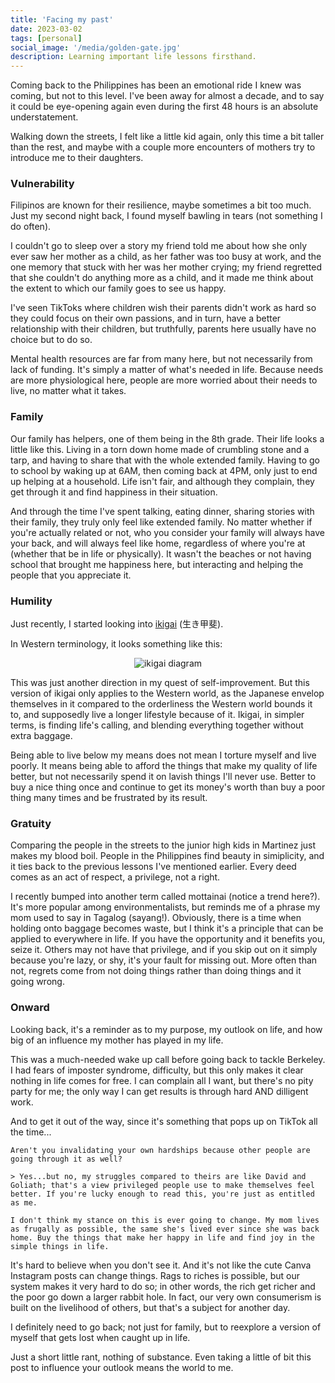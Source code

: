```yaml
---
title: 'Facing my past'
date: 2023-03-02
tags: [personal]
social_image: '/media/golden-gate.jpg'
description: Learning important life lessons firsthand.
---
```

Coming back to the Philippines has been an emotional ride I knew was coming, but not to this level. I've been away for almost a decade, and to say it could be eye-opening again even during the first 48 hours is an absolute understatement.

Walking down the streets, I felt like a little kid again, only this time a bit taller than the rest, and maybe with a couple more encounters of mothers try to introduce me to their daughters.

### Vulnerability
Filipinos are known for their resilience, maybe sometimes a bit too much. Just my second night back, I found myself bawling in tears (not something I do often). 

I couldn't go to sleep over a story my friend told me about how she only ever saw her mother as a child, as her father was too busy at work, and the one memory that stuck with her was her mother crying; my friend regretted that she couldn't do anything more as a child, and it made me think about the extent to which our family goes to see us happy.

I've seen TikToks where children wish their parents didn't work as hard so they could focus on their own passions, and in turn, have a better relationship with their children, but truthfully, parents here usually have no choice but to do so. 

Mental health resources are far from many here, but not necessarily from lack of funding. It's simply a matter of what's needed in life. Because needs are more physiological here, people are more worried about their needs to live, no matter what it takes.

### Family
Our family has helpers, one of them being in the 8th grade. Their life looks a little like this. Living in a torn down home made of crumbling stone and a tarp, and having to share that with the whole extended family. Having to go to school by waking up at 6AM, then coming back at 4PM, only just to end up helping at a household. Life isn't fair, and although they complain, they get through it and find happiness in their situation.

And through the time I've spent talking, eating dinner, sharing stories with their family, they truly only feel like extended family. No matter whether if you're actually related or not, who you consider your family will always have your back, and will always feel like home, regardless of where you're at (whether that be in life or physically). It wasn't the beaches or not having school that brought me happiness here, but interacting and helping the people that you appreciate it.

### Humility
Just recently, I started looking into [ikigai](https://en.wikipedia.org/wiki/Ikigai) (生き甲斐).

In Western terminology, it looks something like this:
<p align="center">
  <img src="https://www.japan.go.jp/kizuna/_src/7994686/ikigai_japanese_secret_to_a_joyful_life_pic.png?v=1647239209626" alt="ikigai diagram"/>
</p>

This was just another direction in my quest of self-improvement. But this version of ikigai only applies to the Western world, as the Japanese envelop themselves in it compared to the orderliness the Western world bounds it to, and supposedly live a longer lifestyle because of it. Ikigai, in simpler terms, is finding life's calling, and blending everything together without extra baggage.

Being able to live below my means does not mean I torture myself and live poorly. It means being able to afford the things that make my quality of life better, but not necessarily spend it on lavish things I'll never use. Better to buy a nice thing once and continue to get its money's worth than buy a poor thing many times and be frustrated by its result.

### Gratuity
Comparing the people in the streets to the junior high kids in Martinez just makes my blood boil. People in the Philippines find beauty in simiplicity, and it ties back to the previous lessons I've mentioned earlier. Every deed comes as an act of respect, a privilege, not a right. 

I recently bumped into another term called mottainai (notice a trend here?). It's more popular among environmentalists, but reminds me of a phrase my mom used to say in Tagalog (sayang!). Obviously, there is a time when holding onto baggage becomes waste, but I think it's a principle that can be applied to everywhere in life. If you have the opportunity and it benefits you, seize it. Others may not have that privilege, and if you skip out on it simply because you're lazy, or shy, it's your fault for missing out. More often than not, regrets come from not doing things rather than doing things and it going wrong.

### Onward
Looking back, it's a reminder as to my purpose, my outlook on life, and how big of an influence my mother has played in my life.

This was a much-needed wake up call before going back to tackle Berkeley. I had fears of imposter syndrome, difficulty, but this only makes it clear nothing in life comes for free. I can complain all I want, but there's no pity party for me; the only way I can get results is through hard AND dilligent work.

And to get it out of the way, since it's something that pops up on TikTok all the time...

```
Aren't you invalidating your own hardships because other people are going through it as well?

> Yes...but no, my struggles compared to theirs are like David and Goliath; that's a view privileged people use to make themselves feel better. If you're lucky enough to read this, you're just as entitled as me.

I don't think my stance on this is ever going to change. My mom lives as frugally as possible, the same she's lived ever since she was back home. Buy the things that make her happy in life and find joy in the simple things in life.
```

It's hard to believe when you don't see it. And it's not like the cute Canva Instagram posts can change things. Rags to riches is possible, but our system makes it very hard to do so; in other words, the rich get richer and the poor go down a larger rabbit hole. In fact, our very own consumerism is built on the livelihood of others, but that's a subject for another day.

I definitely need to go back; not just for family, but to reexplore a version of myself that gets lost when caught up in life.

Just a short little rant, nothing of substance. Even taking a little of bit this post to influence your outlook means the world to me.